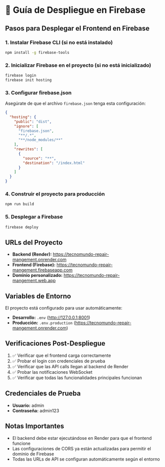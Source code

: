 # 🚀 Guía de Despliegue en Firebase

## Pasos para Desplegar el Frontend en Firebase

### 1. Instalar Firebase CLI (si no está instalado)
```bash
npm install -g firebase-tools
```

### 2. Inicializar Firebase en el proyecto (si no está inicializado)
```bash
firebase login
firebase init hosting
```

### 3. Configurar firebase.json
Asegúrate de que el archivo `firebase.json` tenga esta configuración:
```json
{
  "hosting": {
    "public": "dist",
    "ignore": [
      "firebase.json",
      "**/.*",
      "**/node_modules/**"
    ],
    "rewrites": [
      {
        "source": "**",
        "destination": "/index.html"
      }
    ]
  }
}
```

### 4. Construir el proyecto para producción
```bash
npm run build
```

### 5. Desplegar a Firebase
```bash
firebase deploy
```

## URLs del Proyecto

- **Backend (Render):** https://tecnomundo-repair-mangement.onrender.com
- **Frontend (Firebase):** https://tecnomundo-repair-mangement.firebaseapp.com
- **Dominio personalizado:** https://tecnomundo-repair-mangement.web.app

## Variables de Entorno

El proyecto está configurado para usar automáticamente:
- **Desarrollo:** `.env` (http://127.0.0.1:8001)
- **Producción:** `.env.production` (https://tecnomundo-repair-mangement.onrender.com)

## Verificaciones Post-Despliegue

1. ✅ Verificar que el frontend carga correctamente
2. ✅ Probar el login con credenciales de prueba
3. ✅ Verificar que las API calls llegan al backend de Render
4. ✅ Probar las notificaciones WebSocket
5. ✅ Verificar que todas las funcionalidades principales funcionan

## Credenciales de Prueba

- **Usuario:** admin
- **Contraseña:** admin123

## Notas Importantes

- El backend debe estar ejecutándose en Render para que el frontend funcione
- Las configuraciones de CORS ya están actualizadas para permitir el dominio de Firebase
- Todas las URLs de API se configuran automáticamente según el entorno